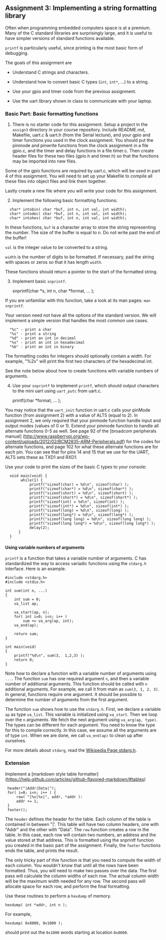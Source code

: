 ## Assignment 3: Implementing a string formatting library

Often when programming embedded computers
space is at a premium.
Many of the C standard libraries are surprisingly large,
and it is useful to have simpler versions of standard functions available.

`printf` is particularly useful,
since printing is the most basic form of debugging.

The goals of this assignment are

- Understand C strings and characters.

- Understand how to convert basic C types (`int`, `int*`, ...) to a string.

- Use your gpio and timer code from the previous assignment.

- Use the uart library shown in class to communicate with your laptop.

### Basic Part: Basic formatting functions

1. There is no starter code for this assignment.
  Setup a project in the `assign3` directory in your course repository.
  Include README.md, Makefile, uart.c & uart.h (from the Serial lecture), 
  and your gpio and timer functions
  you used in the clock assignment. You should put the pinmode and pinwrite 
  functions from the clock assignment in a file gpio.c, and the timer and 
  delay functions in a file timer.c. Then create header files for these two 
  files (gpio.h and timer.h) so that the functions may be imported into new 
  files. 

  Some of the gpio functions are required by uart.c, which 
  will be used in part 4 of this assignment. You 
  will need to set up your Makefile to compile all these files into object 
  files and link them together.

  Lastly create a new file where you will write your code for this assignment.

2. Implement the following basic formatting functions: 

  ```
    char* intobin( char *buf, int n, int val, int width); 
    char* intodec( char *buf, int n, int val, int width); 
    char* intohex( char *buf, int n, int val, int width); 
  ```
  In these functions, `buf` is a character array to store 
  the string representing the number. 
  The size of the buffer is equal to n.
  Do not write past the end of the buffer!
  
  `val` is the integer value to be converted to a string.
  
  `width` is the number of digits to be formatted. 
  If necessary, pad the string with spaces or zeros
  so that it has length `width`.
  
  These functions should return a pointer to the start
  of the formatted string.
  
3. Implement basic `snprintf`.

    snprintf(char *s, int n, char *format, ... );

  If you are unfamiliar with this function,
  take a look at its man pages: `man snprintf`.

  Your version need not have all the options of the standard version. 
  We will implement a simple version that handles the most common use cases.

  ```
    "%c" - print a char
    "%s" - print a string
    "%d" - print an int in decimal
    "%x" - print an int in hexadecimal
    "%b" - print an int in binary
  ```

  The formatting codes for integers should optionally contain a width.
  For example, "%2x" will print the first two characters
  of the hexadecimal int.

  See the note below about how to create functions
  with variable numbers of arguments.

4. Use your `snprintf` to implement `printf`,
  which should output characters to the mini uart using `uart_putc` from 
  uart.c. 

    printf(char *format, ... );

  You may notice that the `uart_init` function in uart.c calls your pinMode 
  function (from assignment 2) with a value of ALT5 (equal to 2). In 
  assignment 2, we only required that your pinmode function handle input and 
  output modes (values of 0 or 1). Extend your pinmode function to handle all 
  alternate functions 0-5 as well. See page 92 of the [broadcom peripherals manual]
  (http://www.raspberrypi.org/wp-content/uploads/2012/02/BCM2835-ARM-Peripherals.pdf) 
  for the codes for alternate functions, and page 102 for what these 
  alternate functions are for each pin. You can see that for pins 14 and 15 
  that we use for the UART, ALT5 sets these as TXD1 and RXD1.

 Use your code to print the sizes of the basic C types to your console:

  ```
    void main(void) { 
         while(1) { 
             printf("sizeof(char) = %d\n", sizeof(char) ); 
             printf("sizeof(char*) = %d\n", sizeof(char*) ); 
             printf("sizeof(short) = %d\n", sizeof(short) ); 
             printf("sizeof(short*) = %d\n", sizeof(short*) ); 
             printf("sizeof(int) = %d\n", sizeof(int) ); 
             printf("sizeof(int*) = %d\n", sizeof(int*) ); 
             printf("sizeof(long) = %d\n", sizeof(long) ); 
             printf("sizeof(long*) = %d\n", sizeof(long*) ); 
             printf("sizeof(long long) = %d\n", sizeof(long long) ); 
             printf("sizeof(long long*) = %d\n", sizeof(long long*) ); 
             delay(2); 
        } 
    } 
  ```

#### Using variable numbers of arguments

`printf` is a function that takes a variable number of arguments.
C has standardized the way to access variadic functions 
using the `stdarg.h` interface. 
Here is an example.

    #include <stdarg.h>
    #include <stdio.h>

    int sum(int n, ...)
    {
        int sum = 0;
        va_list ap;

        va_start(ap, n);
        for( int i=0; i<n; i++ )
            sum += va_arg(ap, int);
        va_end(ap);

        return sum;
    }

    int main(void)
    {
        printf("%d\n", sum(3,  1,2,3) );
        return 0;
    }

Note how to declare a function with a variable number
of arguments using `...`.
The function `sum` has one required argument `n`,
and then a variable number of additional arguments.
This function should be called with `n` additional arguments.
For example, we call it from main as `sum(3, 1, 2, 3)`.
In general, functions require one argument.
It should be possible to determine the number of arguments
from the first argument.

The function `sum` shows how to use the `stdarg.h`.
First, we declare a variable `ap` as type `va_list`.
This variable is initialized using `va_start`.
Then we loop over the `n` arguments.
We fetch the next argument using `va_arg(ap, type)`.
The types can be different for each argument.
You need to know the type for this to compile correctly.
In this case, we assume all the arguments are of type `int`.
When we are done, we call `va_end(ap)` to clean up after ourselves.

For more details about `stdarg`, 
read the [Wikipedia Page stdarg.h](http://en.wikipedia.org/wiki/Stdarg.h).

### Extension

Implement a [markdown style table formatter]
(https://help.github.com/articles/github-flavored-markdown/#tables)

     header("|Addr|Data|");
     for( i=0; i<n; i++ ) {
         row( "|%x|%x|", addr, *addr ):
         addr += 1;
     }
     footer();

The `header` defines the header for the table. 
Each column of the table is contained in between "|'.
This table will have two column headers, 
one with "Addr" and the other with "Data".
The `row` function creates a row in the table.
In this case, each row will contain two numbers,
an address and the value stored at that address.
This is formatted using the snprintf function you created 
in the basic part of the assignment.
Finally, the `footer` functions ends the table,
and prints the result.

The only tricky part of thie function is that
you need to compute the width of each column.
You wouldn't know that until all the rows have been formatted.
Thus, you will need to make two passes over the data.
The first pass will calculate the column widths of each row.
The actual column width will be the maximum width needed for any row.
The second pass will allocate space for each row,
and perform the final formatting.

Use these routines to perform a `hexdump` of memory.

    hexdump( int *addr, int n );

For example, 

    hexdump( 0x8000, 0x1000 );

should print out the `0x1000` words starting at location `0x8000`.

